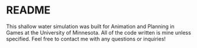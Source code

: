 # README

This shallow water simulation was built for Animation and Planning in Games at the University of Minnesota. All of the code written is mine unless specified. Feel free to contact me with any questions or inquiries!